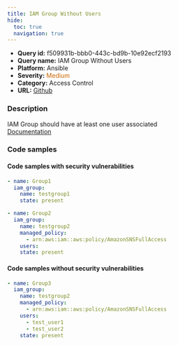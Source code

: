 ```yaml
---
title: IAM Group Without Users
hide:
  toc: true
  navigation: true
---
```


<style>
  .highlight .hll {
    background-color: #ff171742;
  }
  .md-content {
    max-width: 1100px;
    margin: 0 auto;
  }
</style>

-   **Query id:** f509931b-bbb0-443c-bd9b-10e92ecf2193
-   **Query name:** IAM Group Without Users
-   **Platform:** Ansible
-   **Severity:** <span style="color:#C60">Medium</span>
-   **Category:** Access Control
-   **URL:** [Github](https://github.com/Checkmarx/kics/tree/master/assets/queries/ansible/aws/iam_group_without_users)

### Description
IAM Group should have at least one user associated<br>
[Documentation](https://docs.ansible.com/ansible/latest/collections/community/aws/iam_group_module.html)

### Code samples
#### Code samples with security vulnerabilities
```yaml title="Positive test num. 1 - yaml file" hl_lines="2"
- name: Group1
  iam_group:
    name: testgroup1
    state: present

```
```yaml title="Positive test num. 2 - yaml file" hl_lines="2"
- name: Group2
  iam_group:
    name: testgroup2
    managed_policy:
      - arn:aws:iam::aws:policy/AmazonSNSFullAccess
    users:
    state: present

```


#### Code samples without security vulnerabilities
```yaml title="Negative test num. 1 - yaml file"
- name: Group3
  iam_group:
    name: testgroup2
    managed_policy:
      - arn:aws:iam::aws:policy/AmazonSNSFullAccess
    users:
      - test_user1
      - test_user2
    state: present

```
